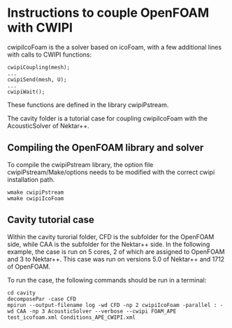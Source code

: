 # Instructions to couple OpenFOAM with CWIPI

cwipiIcoFoam is the a solver based on icoFoam, with a few additional lines with calls to CWIPI functions:
```
cwipiCoupling(mesh);
...
cwipiSend(mesh, U);
...
cwipiWait();
```
These functions are defined in the library cwipiPstream.

The cavity folder is a tutorial case for coupling cwipiIcoFoam with the AcousticSolver of Nektar++.



## Compiling the OpenFOAM library and solver

To compile the cwipiPstream library, the option file cwipiPstream/Make/options needs to be modified with the correct cwipi installation path.
```
wmake cwipiPstream
wmake cwipiIcoFoam
```


## Cavity tutorial case

Within the cavity turorial folder, CFD is the subfolder for the OpenFOAM side, while CAA is the subfolder for the Nektar++ side.
In the following example, the case is run on 5 cores, 2 of which are assigned to OpenFOAM and 3 to Nektar++. This case was run on versions 5.0 of Nektar++ and 1712 of OpenFOAM.



To run the case, the following commands should be run in a terminal:

```
cd cavity
decomposePar -case CFD
mpirun --output-filename log -wd CFD -np 2 cwipiIcoFoam -parallel : -wd CAA -np 3 AcousticSolver --verbose --cwipi FOAM_APE test_icofoam.xml Conditions_APE_CWIPI.xml
```
